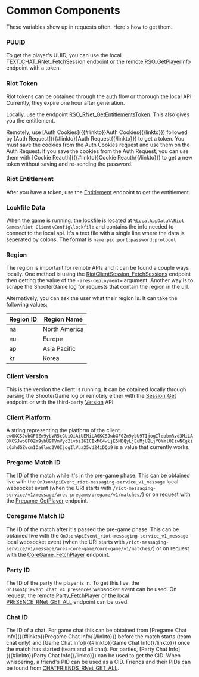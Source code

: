 # Common Components
These variables show up in requests often. Here's how to get them.

### PUUID
To get the player's UUID, you can use the local [TEXT_CHAT_RNet_FetchSession]({{#linkto}}TEXT_CHAT_RNet_FetchSession{{/linkto}}) endpoint or the remote
[RSO_GetPlayerInfo]({{#linkto}}RSO_GetPlayerInfo{{/linkto}}) endpoint with a token.

### Riot Token
Riot tokens can be obtained through the auth flow or thorough the local API.
Currently, they expire one hour after generation.

Locally, use the endpoint [RSO_RNet_GetEntitlementsToken]({{#linkto}}RSO_RNet_GetEntitlementsToken{{/linkto}}).
This also gives you the entitlement.

Remotely, use [Auth Cookies]({{#linkto}}Auth Cookies{{/linkto}}) followed by [Auth Request]({{#linkto}}Auth Request{{/linkto}}) to get a token.
You must save the cookies from the Auth Cookies request and use them on the Auth Request.
If you save the cookies from the Auth Request, you can use them with [Cookie Reauth]({{#linkto}}Cookie Reauth{{/linkto}}) to get a new token without saving and re-sending the password.

### Riot Entitlement
After you have a token, use the [Entitlement]({{#linkto}}Entitlement{{/linkto}}) endpoint to get the entitlement.

### Lockfile Data
When the game is running, the lockfile is located at `%LocalAppData%\Riot Games\Riot Client\Config\lockfile` and contains the info needed to connect to the local api.
It's a text file with a single line where the data is seperated by colons. The format is `name:pid:port:password:protocol`

### Region
The region is important for remote APIs and it can be found a couple ways locally.
One method is using the [RiotClientSession_FetchSessions]({{#linkto}}RiotClientSession_FetchSessions{{/linkto}}) endpoint then getting the value of the `-ares-deployment=` argument.
Another way is to scrape the ShooterGame log for requests that contain the region in the url.

Alternatively, you can ask the user what their region is. It can take the following values:

| Region ID | Region Name   |
|-----------| -----------   |
| na        | North America |
| eu        | Europe        |
| ap        | Asia Pacific  |
| kr        | Korea         |

### Client Version
This is the version the client is running.
It can be obtained locally through parsing the ShooterGame log or remotely either with the [Session_Get]({{#linkto}}Session_Get{{/linkto}}) endpoint or with the third-party [Version]({{#linkto}}Version{{/linkto}}) API. 

### Client Platform
A string representing the platform of the client.
`ew0KCSJwbGF0Zm9ybVR5cGUiOiAiUEMiLA0KCSJwbGF0Zm9ybU9TIjogIldpbmRvd3MiLA0KCSJwbGF0Zm9ybU9TVmVyc2lvbiI6ICIxMC4wLjE5MDQyLjEuMjU2LjY0Yml0IiwNCgkicGxhdGZvcm1DaGlwc2V0IjogIlVua25vd24iDQp9` is a value that currently works.

### Pregame Match ID
The ID of the match while it's in the pre-game phase.
This can be obtained live with the `OnJsonApiEvent_riot-messaging-service_v1_message` local websocket event
(when the URI starts with `/riot-messaging-service/v1/message/ares-pregame/pregame/v1/matches/`)
or on request with the [Pregame_GetPlayer]({{#linkto}}Pregame_GetPlayer{{/linkto}}) endpoint.

### Coregame Match ID
The ID of the match after it's passed the pre-game phase.
This can be obtained live with the `OnJsonApiEvent_riot-messaging-service_v1_message` local websocket event
(when the URI starts with `/riot-messaging-service/v1/message/ares-core-game/core-game/v1/matches/`)
or on request with the [CoreGame_FetchPlayer]({{#linkto}}CoreGame_FetchPlayer{{/linkto}}) endpoint.

### Party ID
The ID of the party the player is in. To get this live, the `OnJsonApiEvent_chat_v4_presences` websocket event can be used.
On request, the remote [Party_FetchPlayer]({{#linkto}}Party_FetchPlayer{{/linkto}}) or the local
[PRESENCE_RNet_GET_ALL]({{#linkto}}PRESENCE_RNet_GET_ALL{{/linkto}}) endpoint can be used.

### Chat ID
The ID of a chat. For game chat this can be obtained from [Pregame Chat Info]({{#linkto}}Pregame Chat Info{{/linkto}})
before the match starts (team chat only) and [Game Chat Info]({{#linkto}}Game Chat Info{{/linkto}})
once the match has started (team and all chat). For parties, [Party Chat Info]({{#linkto}}Party Chat Info{{/linkto}})
can be used to get the CID. When whispering, a friend's PID can be used as a CID.
Friends and their PIDs can be found from [CHATFRIENDS_RNet_GET_ALL]({{#linkto}}CHATFRIENDS_RNet_GET_ALL{{/linkto}}).
